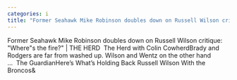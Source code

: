 ```yaml
---
categories: i
title: "Former Seahawk Mike Robinson doubles down on Russell Wilson critique Wheres the fire  THE HERD  The Herd with Colin Cowherd"
---
```

Former Seahawk Mike Robinson doubles down on Russell Wilson critique: "Where"s the fire?" | THE HERD&nbsp;&nbsp;The Herd with Colin CowherdBrady and Rodgers are far from washed up. Wilson and Wentz on the other hand …&nbsp;&nbsp;The GuardianHere’s What’s Holding Back Russell Wilson With the Broncos&